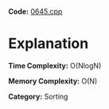 **Code:** [0645.cpp](./0645.cpp)

# Explanation

**Time Complexity:** O(NlogN)

**Memory Complexity:** O(N) 

**Category:** Sorting
